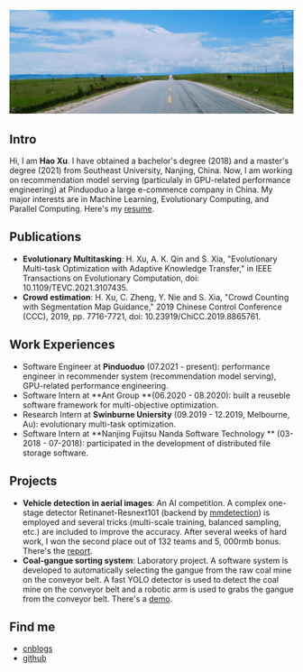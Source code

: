 

![](images/bkgs/bkg-grass.jpeg)

## Intro

Hi, I am **Hao Xu**. I have obtained a bachelor's degree (2018) and a master's degree (2021) from Southeast University, Nanjing, China. Now, I am working on recommendation model serving (particulaly in GPU-related performance engineering) at Pinduoduo a large e-commence company in China. My major interests are in Machine Learning, Evolutionary Computing, and Parallel Computing. Here's my [resume](other/files/resume_haoxu.pdf).

## Publications

- **Evolutionary Multitasking**: H. Xu, A. K. Qin and S. Xia, "Evolutionary Multi-task Optimization with Adaptive Knowledge Transfer," in IEEE Transactions on Evolutionary Computation, doi: 10.1109/TEVC.2021.3107435.
- **Crowd estimation**: H. Xu, C. Zheng, Y. Nie and S. Xia, "Crowd Counting with Segmentation Map Guidance," 2019 Chinese Control Conference (CCC), 2019, pp. 7716-7721, doi: 10.23919/ChiCC.2019.8865761. 

## Work Experiences

- Software Engineer at **Pinduoduo** (07.2021 - present): performance engineer in recommender system (recommendation model serving), GPU-related performance engineering.
- Software Intern at **Ant Group **(06.2020 - 08.2020): built a reuseble software framework for multi-objective optimization.  
- Research Intern at **Swinburne Uniersity** (09.2019 - 12.2019, Melbourne, Au): evolutionary multi-task optimization.
- Software Intern at **Nanjing Fujitsu Nanda Software Technology ** (03-2018 - 07-2018): participated in the development of distributed file storage software.

## Projects

- **Vehicle detection in aerial  images**:  An AI competition.  A complex one-stage detector Retinanet-Resnext101 (backend by [mmdetection](https://github.com/open-mmlab/mmdetection)) is employed and several tricks (multi-scale training, balanced sampling, etc.) are included to improve the accuracy. After several weeks of hard work, I won the second place out of 132 teams and 5, 000rmb bonus. There's the [report](other/files/aerial-vehicle-detection.pdf).
- **Coal-gangue sorting system**: Laboratory project. A software system is developed to automatically selecting the gangue from the raw coal mine on the conveyor belt. A fast YOLO detector is used to detect the coal mine on the conveyor belt and a robotic arm is used to grabs the gangue from the conveyor belt. There's a [demo](images/portfolio/coal-gan/demo.gif).

## Find me
- [cnblogs](https://www.cnblogs.com/walter-xh/)
- [github](https://github.com/haoxuhao)
